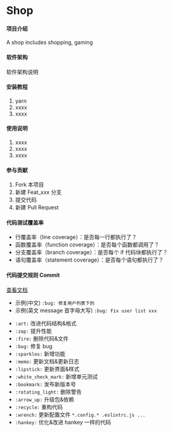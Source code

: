 # Shop

#### 项目介绍
A shop includes shopping, gaming

#### 软件架构
软件架构说明


#### 安装教程

1. yarn
2. xxxx
3. xxxx

#### 使用说明

1. xxxx
2. xxxx
3. xxxx

#### 参与贡献

1. Fork 本项目
2. 新建 Feat_xxx 分支
3. 提交代码
4. 新建 Pull Request


#### 代码测试覆盖率

-   行覆盖率（line coverage）：是否每一行都执行了？
-   函数覆盖率（function coverage）：是否每个函数都调用了？
-   分支覆盖率（branch coverage）：是否每个 if 代码块都执行了？
-   语句覆盖率（statement coverage）：是否每个语句都执行了？

#### 代码提交规则 Commit

[查看文档](https://gitmoji.carloscuesta.me/)

-   示例(中文) `:bug: 修复用户列表下的`
-   示例(英文 message 首字母大写) `:bug: Fix user list xxx`

+ `:art:` 改进代码结构&格式
+ `:zap:` 提升性能
+ `:fire:` 删除代码&文件
+ `:bug:` 修复 bug
+ `:sparkles:` 新增功能
+ `:memo:` 更新文档&更新日志
+ `:lipstick:` 更新界面&样式
+ `:white_check_mark:` 新增单元测试
+ `:bookmark:` 发布新版本号
+ `:rotating_light:` 删除警告
+ `:arrow_up:` 升级包&依赖
+ `:recycle:` 重构代码
+ `:wrench:` 更新配置文件 `*.config.* .eslintrc.js ...`
+ `:hankey:` 优化&改进 hankey 一样的代码
